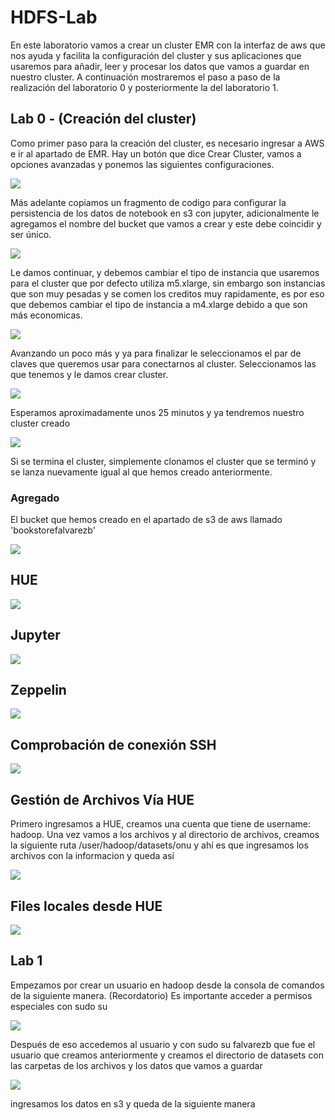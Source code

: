 # HDFS-Lab
En este laboratorio vamos a crear un cluster EMR con la interfaz de aws que nos ayuda y facilita la configuración del cluster y sus aplicaciones que usaremos para añadir, leer y procesar los datos que vamos a guardar en nuestro cluster. A continuación mostraremos el paso a paso de la realización del laboratorio 0 y posteriormente la del laboratorio 1. 

## Lab 0 - (Creación del cluster)
Como primer paso para la creación del cluster, es necesario ingresar a AWS e ir al apartado de EMR. Hay un botón que dice Crear Cluster, vamos a opciones avanzadas y ponemos las siguientes configuraciones. 

![](img/aplicationss.png)

Más adelante copiamos un fragmento de codigo para configurar la persistencia de los datos de notebook en s3 con jupyter, adicionalmente le agregamos el nombre del bucket que vamos a crear y este debe coincidir y ser único.

![](img/configbucket.png)

Le damos continuar, y debemos cambiar el tipo de instancia que usaremos para el cluster que por defecto utiliza m5.xlarge, sin embargo son instancias que son muy pesadas y se comen los creditos muy rapidamente, es por eso que debemos cambiar el tipo de instancia a m4.xlarge debido a que son más economicas. 

![](img/clusterInstances.png)

Avanzando un poco más y ya para finalizar le seleccionamos el par de claves que queremos usar para conectarnos al cluster. Seleccionamos las que tenemos y le damos crear cluster. 

![](img/clusterKey.png)

Esperamos aproximadamente unos 25 minutos y ya tendremos nuestro cluster creado

![](img/cluster1.png)

Si se termina el cluster, simplemente clonamos el cluster que se terminó y se lanza nuevamente igual al que hemos creado anteriormente. 

### Agregado 

El bucket que hemos creado en el apartado de s3 de aws llamado 'bookstorefalvarezb'

![](img/bucket.png)

## HUE
![](img/hue.png)

## Jupyter 
![](img/jupyter.png)

## Zeppelin
![](img/zeppelin.png)

## Comprobación de conexión SSH
![](img/clusterssh.png)


## Gestión de Archivos Vía HUE 
Primero ingresamos a HUE, creamos una cuenta que tiene de username: hadoop. Una vez vamos a los archivos y al directorio de archivos, creamos la siguiente ruta /user/hadoop/datasets/onu y ahí es que ingresamos los archivos con la informacion  y queda así

![](img/hues.png)

## Files locales desde HUE

![](img/fileslocal.png)


## Lab 1 

Empezamos por crear un usuario en hadoop desde la consola de comandos de la siguiente manera. 
(Recordatorio) Es importante acceder a permisos especiales con sudo su

![](img/user.png)

Después de eso accedemos al usuario y con sudo su falvarezb que fue el usuario que creamos anteriormente y creamos el directorio de datasets con las carpetas de los archivos y los datos que vamos a guardar

![](img/folders.png)

ingresamos los datos en s3 y queda de la siguiente manera 


